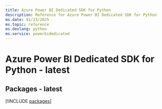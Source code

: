```yaml
---
title: Azure Power BI Dedicated SDK for Python
description: Reference for Azure Power BI Dedicated SDK for Python
ms.date: 01/23/2025
ms.topic: reference
ms.devlang: python
ms.service: powerbidedicated
---
```

# Azure Power BI Dedicated SDK for Python - latest
## Packages - latest
[!INCLUDE [packages](power-bi-dedicated-index.md)]
